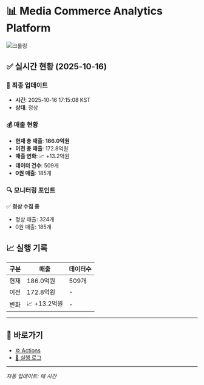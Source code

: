 # 📊 Media Commerce Analytics Platform

![크롤링](https://img.shields.io/badge/크롤링-정상-green)

## ✅ 실시간 현황 (2025-10-16)

### 📍 최종 업데이트
- **시간**: 2025-10-16 17:15:08 KST
- **상태**: 정상

### 💰 매출 현황
- **현재 총 매출**: **186.0억원**
- **이전 총 매출**: 172.8억원
- **매출 변화**: 📈 +13.2억원
- **데이터 건수**: 509개
- **0원 매출**: 185개

### 🔍 모니터링 포인트

✅ **정상 수집 중**
- 정상 매출: 324개
- 0원 매출: 185개


## 📈 실행 기록

| 구분 | 매출 | 데이터수 |
|------|------|----------|
| 현재 | 186.0억원 | 509개 |
| 이전 | 172.8억원 | - |
| 변화 | 📈 +13.2억원 | - |

---

## 🔗 바로가기

- [⚙️ Actions](../../actions)
- [📝 실행 로그](../../actions/workflows/daily_scraping.yml)

---

*자동 업데이트: 매 시간*
